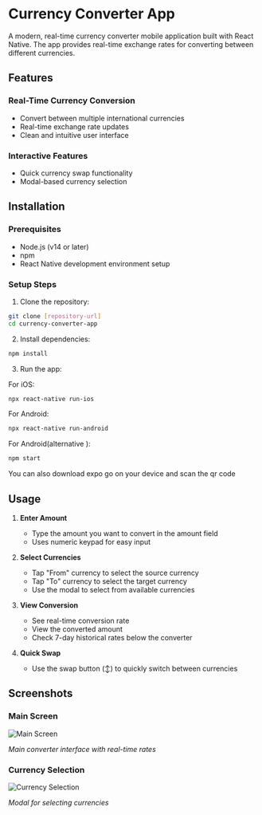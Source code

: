 # Currency Converter App

A modern, real-time currency converter mobile application built with React Native. The app provides real-time exchange rates for converting between different currencies.

## Features

### Real-Time Currency Conversion
- Convert between multiple international currencies
- Real-time exchange rate updates
- Clean and intuitive user interface

### Interactive Features
- Quick currency swap functionality
- Modal-based currency selection


## Installation

### Prerequisites
- Node.js (v14 or later)
- npm
- React Native development environment setup

### Setup Steps

1. Clone the repository:
```bash
git clone [repository-url]
cd currency-converter-app
```

2. Install dependencies:
```bash
npm install
```

3. Run the app:

For iOS:
```bash
npx react-native run-ios
```

For Android:
```bash
npx react-native run-android
```

For Android(alternative ):
```bash
npm start
```
You can also download expo go on your device and scan the qr code



## Usage

1. **Enter Amount**
   - Type the amount you want to convert in the amount field
   - Uses numeric keypad for easy input

2. **Select Currencies**
   - Tap "From" currency to select the source currency
   - Tap "To" currency to select the target currency
   - Use the modal to select from available currencies

3. **View Conversion**
   - See real-time conversion rate
   - View the converted amount
   - Check 7-day historical rates below the converter

4. **Quick Swap**
   - Use the swap button (↕) to quickly switch between currencies


## Screenshots

### Main Screen
![Main Screen](https://github.com/user-attachments/assets/b01655fe-0cb0-42fe-a350-1f266f869ec0)

*Main converter interface with real-time rates*

### Currency Selection
![Currency Selection](https://github.com/user-attachments/assets/340886d3-7cd3-4413-a036-8388eeb78ffc)

*Modal for selecting currencies*



